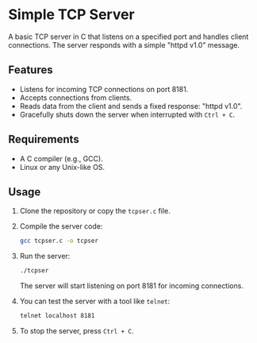 # Simple TCP Server

A basic TCP server in C that listens on a specified port and handles client connections. The server responds with a simple "httpd v1.0" message.

## Features

- Listens for incoming TCP connections on port 8181.
- Accepts connections from clients.
- Reads data from the client and sends a fixed response: "httpd v1.0".
- Gracefully shuts down the server when interrupted with `Ctrl + C`.

## Requirements

- A C compiler (e.g., GCC).
- Linux or any Unix-like OS.

## Usage

1. Clone the repository or copy the `tcpser.c` file.
2. Compile the server code:
    ```bash
    gcc tcpser.c -o tcpser
    ```
3. Run the server:
    ```bash
    ./tcpser
    ```
   The server will start listening on port 8181 for incoming connections.

4. You can test the server with a tool like `telnet`:
    ```bash
    telnet localhost 8181
    ```

5. To stop the server, press `Ctrl + C`.
